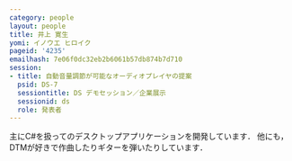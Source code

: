 ```yaml
---
category: people
layout: people
title: 井上 寛生
yomi: イノウエ ヒロイク
pageid: '4235'
emailhash: 7e06f0dc32eb2b6061b57db874b7d710
session:
- title: 自動音量調節が可能なオーディオプレイヤの提案
  psid: DS-7
  sessiontitle: DS デモセッション／企業展示
  sessionid: ds
  role: 発表者
---
```

主にC#を扱ってのデスクトップアプリケーションを開発しています．
他にも，DTMが好きで作曲したりギターを弾いたりしています．